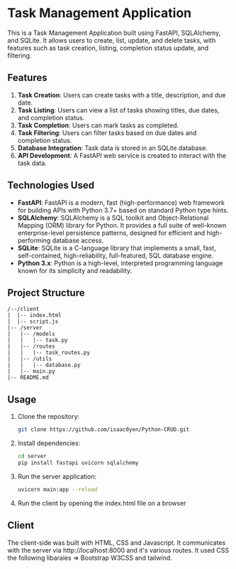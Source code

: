 # Task Management Application

This is a Task Management Application built using FastAPI, SQLAlchemy, and SQLite. It allows users to create, list, update, and delete tasks, with features such as task creation, listing, completion status update, and filtering.

## Features

1. **Task Creation**: Users can create tasks with a title, description, and due date.
2. **Task Listing**: Users can view a list of tasks showing titles, due dates, and completion status.
3. **Task Completion**: Users can mark tasks as completed.
4. **Task Filtering**: Users can filter tasks based on due dates and completion status.
5. **Database Integration**: Task data is stored in an SQLite database.
6. **API Development**: A FastAPI web service is created to interact with the task data.

## Technologies Used

- **FastAPI**: FastAPI is a modern, fast (high-performance) web framework for building APIs with Python 3.7+ based on standard Python type hints.
- **SQLAlchemy**: SQLAlchemy is a SQL toolkit and Object-Relational Mapping (ORM) library for Python. It provides a full suite of well-known enterprise-level persistence patterns, designed for efficient and high-performing database access.
- **SQLite**: SQLite is a C-language library that implements a small, fast, self-contained, high-reliability, full-featured, SQL database engine.
- **Python 3.x**: Python is a high-level, interpreted programming language known for its simplicity and readability.

## Project Structure

```
/--/client
|  |-- index.html
|  |-- script.js
|-- /server
|   |-- /models
|   |   |-- task.py
|   |-- /routes
|   |   |-- task_routes.py
|   |-- /utils
|   |   |-- database.py
|   |-- main.py
|-- README.md
```

## Usage

1. Clone the repository:
   ```bash
   git clone https://github.com/isaac0yen/Python-CRUD.git
   ```

2. Install dependencies:
   ```bash
   cd server
   pip install fastapi uvicorn sqlalchemy
   ```

3. Run the server application:
   ```bash
   uvicorn main:app --reload
   ```
4. Run the client by opening the index.html file on a browser



## Client
The client-side was built with HTML, CSS and Javascript.
It communicates with the server via http://localhost:8000 and it's various routes.
It used CSS the following libaraies => Bootstrap W3CSS and tailwind.
